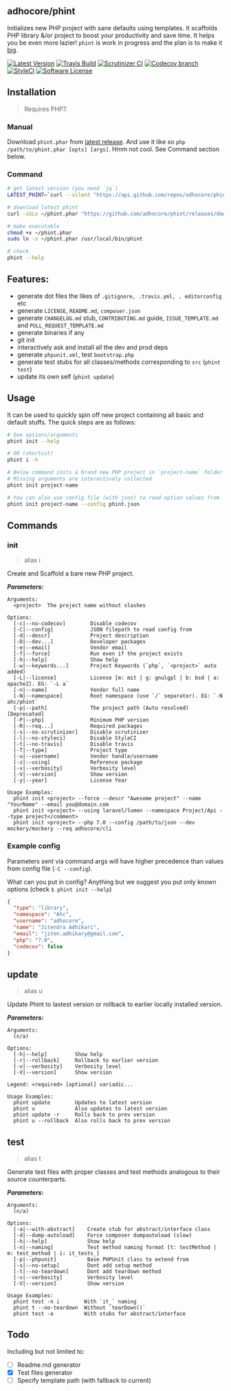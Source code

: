 ## adhocore/phint

Initializes new PHP project with sane defaults using templates.
It scaffolds PHP library &/or project to boost your productivity and save time.
It helps you be even more lazier! `phint` is work in progress and the plan is to make it [big](#todo).

[![Latest Version](https://img.shields.io/github/release/adhocore/phint.svg?style=flat-square)](https://github.com/adhocore/phint/releases)
[![Travis Build](https://img.shields.io/travis/adhocore/phint/master.svg?style=flat-square)](https://travis-ci.org/adhocore/phint?branch=master)
[![Scrutinizer CI](https://img.shields.io/scrutinizer/g/adhocore/phint.svg?style=flat-square)](https://scrutinizer-ci.com/g/adhocore/phint/?branch=master)
[![Codecov branch](https://img.shields.io/codecov/c/github/adhocore/phint/master.svg?style=flat-square)](https://codecov.io/gh/adhocore/phint)
[![StyleCI](https://styleci.io/repos/108550679/shield)](https://styleci.io/repos/108550679)
[![Software License](https://img.shields.io/badge/license-MIT-brightgreen.svg?style=flat-square)](LICENSE)

## Installation

> Requires PHP7.

### Manual

Download `phint.phar` from [latest release](https://github.com/adhocore/phint/releases/latest).
And use it like so `php /path/to/phint.phar [opts] [args]`. Hmm not cool. See Command section below.

### Command

```bash
# get latest version (you need `jq`)
LATEST_PHINT=`curl --silent "https://api.github.com/repos/adhocore/phint/releases/latest" | jq -r .tag_name`

# download latest phint
curl -sSLo ~/phint.phar "https://github.com/adhocore/phint/releases/download/$LATEST_PHINT/phint.phar"

# make executable
chmod +x ~/phint.phar
sudo ln -s ~/phint.phar /usr/local/bin/phint

# check
phint --help
```

## Features:

- generate dot files the likes of `.gitignore, .travis.yml, . editorconfig` etc
- generate `LICENSE`, `README.md`, `composer.json`
- generate `CHANGELOG.md` stub, `CONTRIBUTING.md` guide, `ISSUE_TEMPLATE.md` and `PULL_REQUEST_TEMPLATE.md`
- generate binaries if any
- git init
- interactively ask and install all the dev and prod deps
- generate `phpunit.xml`, test `bootstrap.php` 
- generate test stubs for all classes/methods corresponding to `src` (`phint test`)
- update its own self (`phint update`)


## Usage

It can be used to quickly spin off new  project containing all basic and default stuffs. The quick steps are as follows:

```bash
# See options/arguments
phint init --help

# OR (shortcut)
phint i -h

# Below command inits a brand new PHP project in `project-name` folder in current dir
# Missing arguments are interactively collected
phint init project-name

# You can also use config file (with json) to read option values from
phint init project-name --config phint.json
```

## Commands

### init

> alias i

Create and Scaffold a bare new PHP project.

***Parameters:***

```
Arguments:
  <project>  The project name without slashes

Options:
  [-c|--no-codecov]        Disable codecov
  [-C|--config]            JSON filepath to read config from
  [-d|--descr]             Project description
  [-D|--dev...]            Developer packages
  [-e|--email]             Vendor email
  [-f|--force]             Run even if the project exists
  [-h|--help]              Show help
  [-w|--keywords...]       Project Keywords (`php`, `<project>` auto added)
  [-L|--license]           License [m: mit | g: gnulgpl | b: bsd | a: apache2]. EG: `-L a`
  [-n|--name]              Vendor full name
  [-N|--namespace]         Root namespace (use `/` separator). EG: `-N ahc/phint`
  [-p|--path]              The project path (Auto resolved) [Deprecated]
  [-P|--php]               Minimum PHP version
  [-R|--req...]            Required packages
  [-s|--no-scrutinizer]    Disable scrutinizer
  [-l|--no-styleci]        Disable StyleCI
  [-t|--no-travis]         Disable travis
  [-T|--type]              Project type
  [-u|--username]          Vendor handle/username
  [-z|--using]             Reference package
  [-v|--verbosity]         Verbosity level
  [-V|--version]           Show version
  [-y|--year]              License Year

Usage Examples:
  phint init <project> --force --descr "Awesome project" --name "YourName" --email you@domain.com
  phint init <project> --using laravel/lumen --namespace Project/Api --type project</comment>
  phint init <project> --php 7.0 --config /path/to/json --dev mockery/mockery --req adhocore/cli
```

### Example config

Parameters sent via command args will have higher precedence than values from config file (`-C --config`).

What can you put in config? Anything but we suggest you put only known options (check `$ phint init --help`)

```json
{
  "type": "library",
  "namespace": "Ahc",
  "username": "adhocore",
  "name": "Jitendra Adhikari",
  "email": "jiten.adhikary@gmail.com",
  "php": "7.0",
  "codecov": false
}
```

## update

> alias u

Update Phint to lastest version or rollback to earlier locally installed version.

***Parameters:***

```
Arguments:
  (n/a)

Options:
  [-h|--help]         Show help
  [-r|--rollback]     Rollback to earlier version
  [-v|--verbosity]    Verbosity level
  [-V|--version]      Show version

Legend: <required> [optional] variadic...

Usage Examples:
  phint update        Updates to latest version
  phint u             Also updates to latest version
  phint update -r     Rolls back to prev version
  phint u --rollback  Also rolls back to prev version
```

## test

> alias t

Generate test files with proper classes and test methods analogous to their source counterparts.

***Parameters:***

```
Arguments:
  (n/a)

Options:
  [-a|--with-abstract]    Create stub for abstract/interface class
  [-d|--dump-autoload]    Force composer dumpautoload (slow)
  [-h|--help]             Show help
  [-n|--naming]           Test method naming format [t: testMethod | m: test_method | i: it_tests_]
  [-p|--phpunit]          Base PHPUnit class to extend from
  [-s|--no-setup]         Dont add setup method
  [-t|--no-teardown]      Dont add teardown method
  [-v|--verbosity]        Verbosity level
  [-V|--version]          Show version

Usage Examples:
  phint test -n i        With `it_` naming
  phint t --no-teardown  Without `tearDown()`
  phint test -a          With stubs for abstract/interface
```


## Todo

Including but not limited to:

- [ ] Readme.md generator
- [x] Test files generator
- [ ] Specify template path (with fallback to current)

